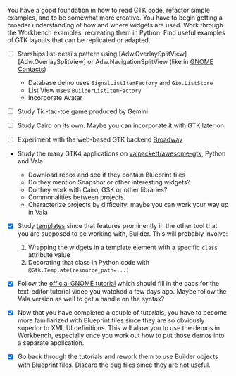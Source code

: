 You have a good foundation in how to read GTK code, refactor simple examples, and to be somewhat more creative. 
You have to begin getting a broader understanding of how and where widgets are used.
Work through the Workbench examples, recreating them in Python.
Find useful examples of GTK layouts that can be replicated or adapted.

-   [ ] Starships list-details pattern using [Adw.OverlaySplitView][Adw.OverlaySplitView] or Adw.NavigationSplitView (like in [GNOME Contacts](https://gitlab.gnome.org/GNOME/gnome-contacts/))

    -   Database demo uses `SignalListItemFactory` and `Gio.ListStore`
    -   List View uses `BuilderListItemFactory`
    -   Incorporate Avatar

-   [ ] Study Tic-tac-toe game produced by Gemini

-   [ ] Study Cairo on its own. Maybe you can incorporate it with GTK later on.

-   [ ] Experiment with the web-based GTK backend [Broadway](https://docs.gtk.org/gtk4/broadway.html)

-   Study the many GTK4 applications on [valpackett/awesome-gtk](https://github.com/valpackett/awesome-gtk?tab=readme-ov-file#journaling), Python and Vala

    -   Download repos and see if they contain Blueprint files
    -   Do they mention Snapshot or other interesting widgets?
    -   Do they work with Cairo, GSK or other libraries?
    -   Commonalities between projects.
    -   Characterize projects by difficulty: maybe you can work your way up in Vala


-   [x] Study [templates](https://developer.gnome.org/documentation/tutorials/widget-templates.html) since that features prominently in the other tool that you are supposed to be working with, Builder.
    This will probably involve:

    1.  Wrapping the widgets in a template element with a specific `class` attribute value
    2.  Decorating that class in Python code with `@Gtk.Template(resource_path=...)`

-   [x] Follow the [official GNOME tutorial](https://developer.gnome.org/documentation/tutorials/beginners/getting_started.html) which should fill in the gaps for the text-editor tutorial video you watched a few days ago.
    Maybe follow the Vala version as well to get a handle on the syntax?

-   [x] Now that you have completed a couple of tutorials, you have to become more familiarized with Blueprint files since they are so obviously superior to XML UI definitions.
    This will allow you to use the demos in Workbench, especially once you work out how to put those demos into a separate application.

-   [x] Go back through the tutorials and rework them to use Builder objects with Blueprint files.
    Discard the pug files since they are not useful.


